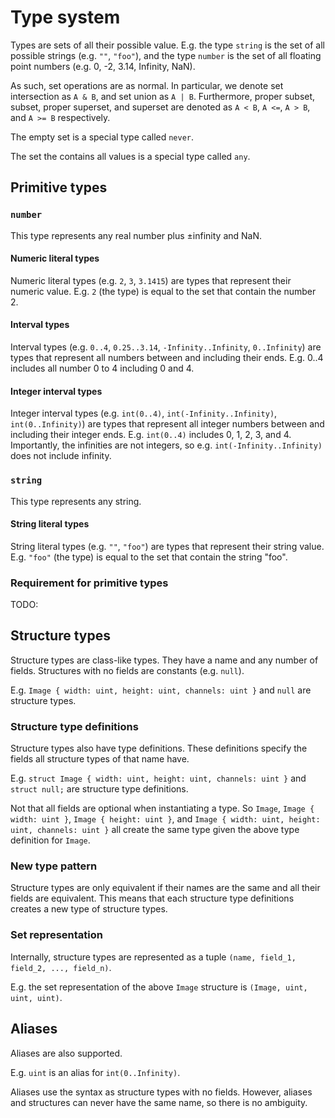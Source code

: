 # Type system

Types are sets of all their possible value.
E.g. the type `string` is the set of all possible strings (e.g. `""`, `"foo"`), and the type `number` is the set of all floating point numbers (e.g. 0, -2, 3.14, Infinity, NaN).

As such, set operations are as normal.
In particular, we denote set intersection as `A & B`, and set union as `A | B`.
Furthermore, proper subset, subset, proper superset, and superset are denoted as `A < B`, `A <=`, `A > B`, and `A >= B` respectively.

The empty set is a special type called `never`.

The set the contains all values is a special type called `any`.


## Primitive types

### `number`

This type represents any real number plus ±infinity and NaN.

#### Numeric literal types

Numeric literal types (e.g. `2`, `3`, `3.1415`) are types that represent their numeric value.
E.g. `2` (the type) is equal to the set that contain the number 2.

#### Interval types

Interval types (e.g. `0..4`, `0.25..3.14`, `-Infinity..Infinity`, `0..Infinity`) are types that represent all numbers between and including their ends.
E.g. 0..4 includes all number 0 to 4 including 0 and 4.

#### Integer interval types

Integer interval types (e.g. `int(0..4)`, `int(-Infinity..Infinity)`, `int(0..Infinity)`) are types that represent all integer numbers between and including their integer ends.
E.g. `int(0..4)` includes 0, 1, 2, 3, and 4.
Importantly, the infinities are not integers, so e.g. `int(-Infinity..Infinity)` does not include infinity.

### `string`

This type represents any string.

#### String literal types

String literal types (e.g. `""`, `"foo"`) are types that represent their string value.
E.g. `"foo"` (the type) is equal to the set that contain the string "foo".

### Requirement for primitive types

TODO:


## Structure types

Structure types are class-like types.
They have a name and any number of fields.
Structures with no fields are constants (e.g. `null`).

E.g. `Image { width: uint, height: uint, channels: uint }` and `null` are structure types.

### Structure type definitions

Structure types also have type definitions.
These definitions specify the fields all structure types of that name have.

E.g. `struct Image { width: uint, height: uint, channels: uint }` and `struct null;` are structure type definitions.

Not that all fields are optional when instantiating a type.
So `Image`, `Image { width: uint }`, `Image { height: uint }`, and `Image { width: uint, height: uint, channels: uint }` all create the same type given the above type definition for `Image`.

### New type pattern

Structure types are only equivalent if their names are the same and all their fields are equivalent.
This means that each structure type definitions creates a new type of structure types.

### Set representation

Internally, structure types are represented as a tuple `(name, field_1, field_2, ..., field_n)`.

E.g. the set representation of the above `Image` structure is `(Image, uint, uint, uint)`.


## Aliases

Aliases are also supported.

E.g. `uint` is an alias for `int(0..Infinity)`.

Aliases use the syntax as structure types with no fields. However, aliases and structures can never have the same name, so there is no ambiguity.
